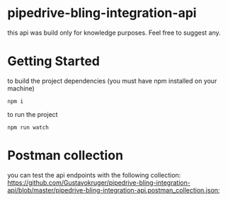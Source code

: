 # pipedrive-bling-integration-api

this api was build only for knowledge purposes. Feel free to suggest any.

# Getting Started

to build the project dependencies (you must have npm installed on your machine)
  
    npm i
  
to run the project

    npm run watch
 


# Postman collection 

you can test the api endpoints with the following collection: https://github.com/Gustavokruger/pipedrive-bling-integration-api/blob/master/pipedrive-bling-integration-api.postman_collection.json;
